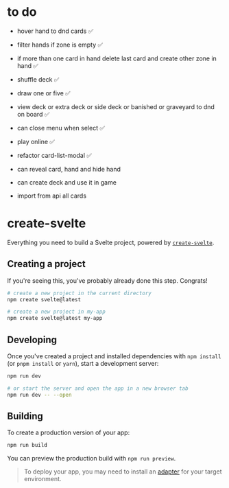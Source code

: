 # to do

- hover hand to dnd cards ✅
- filter hands if zone is empty ✅
- if more than one card in hand delete last card and create other zone in hand ✅
- shuffle deck ✅
- draw one or five ✅
- view deck or extra deck or side deck or banished or graveyard to dnd on board ✅
- can close menu when select ✅
- play online ✅
- refactor card-list-modal ✅

- can reveal card, hand and hide hand
- can create deck and use it in game
- import from api all cards

# create-svelte

Everything you need to build a Svelte project, powered by [`create-svelte`](https://github.com/sveltejs/kit/tree/master/packages/create-svelte).

## Creating a project

If you're seeing this, you've probably already done this step. Congrats!

```bash
# create a new project in the current directory
npm create svelte@latest

# create a new project in my-app
npm create svelte@latest my-app
```

## Developing

Once you've created a project and installed dependencies with `npm install` (or `pnpm install` or `yarn`), start a development server:

```bash
npm run dev

# or start the server and open the app in a new browser tab
npm run dev -- --open
```

## Building

To create a production version of your app:

```bash
npm run build
```

You can preview the production build with `npm run preview`.

> To deploy your app, you may need to install an [adapter](https://kit.svelte.dev/docs/adapters) for your target environment.
